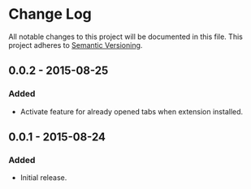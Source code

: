 # Change Log

All notable changes to this project will be documented in this file.
This project adheres to [Semantic Versioning](http://semver.org/).


## 0.0.2 - 2015-08-25

### Added

- Activate feature for already opened tabs when extension installed.


## 0.0.1 - 2015-08-24

### Added

- Initial release.


<!--

## Unreleased - Unreleased

### Fixed

### Removed

### Added

### Changed

-->